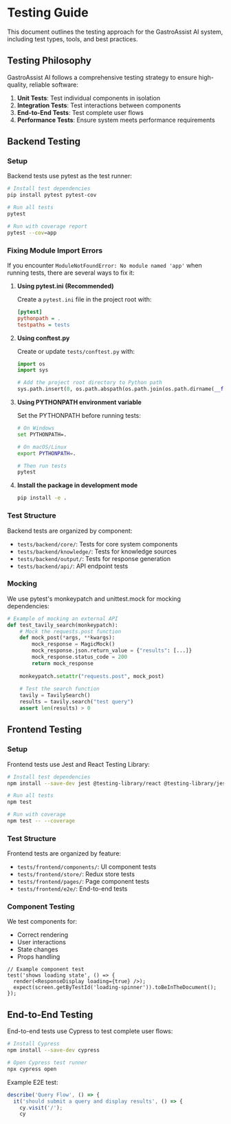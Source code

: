 # Testing Guide

This document outlines the testing approach for the GastroAssist AI system, including test types, tools, and best practices.

## Testing Philosophy

GastroAssist AI follows a comprehensive testing strategy to ensure high-quality, reliable software:

1. **Unit Tests**: Test individual components in isolation
2. **Integration Tests**: Test interactions between components
3. **End-to-End Tests**: Test complete user flows
4. **Performance Tests**: Ensure system meets performance requirements

## Backend Testing

### Setup

Backend tests use pytest as the test runner:

```bash
# Install test dependencies
pip install pytest pytest-cov

# Run all tests
pytest

# Run with coverage report
pytest --cov=app
```

### Fixing Module Import Errors

If you encounter `ModuleNotFoundError: No module named 'app'` when running tests, there are several ways to fix it:

1. **Using pytest.ini (Recommended)**
   
   Create a `pytest.ini` file in the project root with:
   ```ini
   [pytest]
   pythonpath = .
   testpaths = tests
   ```

2. **Using conftest.py**
   
   Create or update `tests/conftest.py` with:
   ```python
   import os
   import sys
   
   # Add the project root directory to Python path
   sys.path.insert(0, os.path.abspath(os.path.join(os.path.dirname(__file__), '..')))
   ```

3. **Using PYTHONPATH environment variable**
   
   Set the PYTHONPATH before running tests:
   ```bash
   # On Windows
   set PYTHONPATH=.
   
   # On macOS/Linux
   export PYTHONPATH=.
   
   # Then run tests
   pytest
   ```

4. **Install the package in development mode**
   
   ```bash
   pip install -e .
   ```

### Test Structure

Backend tests are organized by component:

- `tests/backend/core/`: Tests for core system components
- `tests/backend/knowledge/`: Tests for knowledge sources
- `tests/backend/output/`: Tests for response generation
- `tests/backend/api/`: API endpoint tests

### Mocking

We use pytest's monkeypatch and unittest.mock for mocking dependencies:

```python
# Example of mocking an external API
def test_tavily_search(monkeypatch):
    # Mock the requests.post function
    def mock_post(*args, **kwargs):
        mock_response = MagicMock()
        mock_response.json.return_value = {"results": [...]}
        mock_response.status_code = 200
        return mock_response
    
    monkeypatch.setattr("requests.post", mock_post)
    
    # Test the search function
    tavily = TavilySearch()
    results = tavily.search("test query")
    assert len(results) > 0
```

## Frontend Testing

### Setup

Frontend tests use Jest and React Testing Library:

```bash
# Install test dependencies
npm install --save-dev jest @testing-library/react @testing-library/jest-dom

# Run all tests
npm test

# Run with coverage
npm test -- --coverage
```

### Test Structure

Frontend tests are organized by feature:

- `tests/frontend/components/`: UI component tests
- `tests/frontend/store/`: Redux store tests
- `tests/frontend/pages/`: Page component tests
- `tests/frontend/e2e/`: End-to-end tests

### Component Testing

We test components for:
- Correct rendering
- User interactions
- State changes
- Props handling

```tsx
// Example component test
test('shows loading state', () => {
  render(<ResponseDisplay loading={true} />);
  expect(screen.getByTestId('loading-spinner')).toBeInTheDocument();
});
```

## End-to-End Testing

End-to-end tests use Cypress to test complete user flows:

```bash
# Install Cypress
npm install --save-dev cypress

# Open Cypress test runner
npx cypress open
```

Example E2E test:

```javascript
describe('Query Flow', () => {
  it('should submit a query and display results', () => {
    cy.visit('/');
    cy
